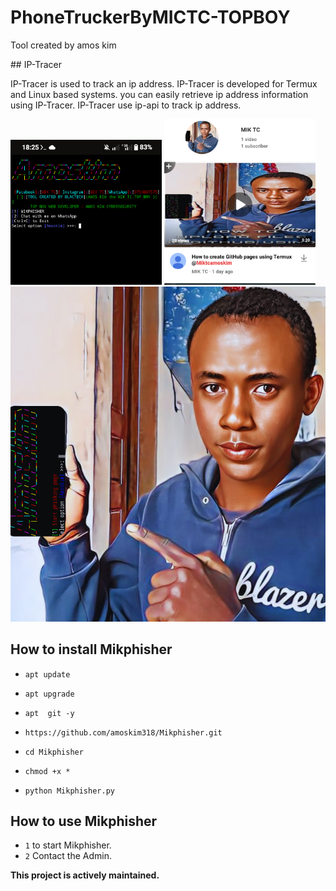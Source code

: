 # PhoneTruckerByMICTC-TOPBOY
<p> Tool created by amos kim</p>
## IP-Tracer

IP-Tracer is used to track an ip address. IP-Tracer is developed for Termux and Linux based systems. you can easily retrieve ip address information using IP-Tracer. IP-Tracer use ip-api to track ip address.

<p align="">
<img " width="48%" src="/src/img1.png"/>
  <img " width="48%" src=/src/img2.png/>
  <img width="100%" height="30%" src="/src/img3.png">
</p>


## How to install Mikphisher

* `apt update`

*  `apt upgrade`

* `apt  git -y`

* `https://github.com/amoskim318/Mikphisher.git`

* `cd Mikphisher`

* `chmod +x *`

* `python Mikphisher.py` 


## How to use Mikphisher

* `1` to start Mikphisher.
* `2` Contact the Admin.


**This project is  actively maintained.**
